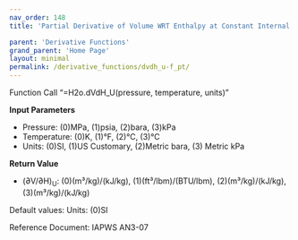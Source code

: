 ```yaml
---
nav_order: 148
title: 'Partial Derivative of Volume WRT Enthalpy at Constant Internal Energy f(P, T)'

parent: 'Derivative Functions'
grand_parent: 'Home Page'
layout: minimal
permalink: /derivative_functions/dvdh_u-f_pt/
---
```


Function Call “=H2o.dVdH\_U(pressure, temperature, units)”

**Input Parameters**

- Pressure: (0)MPa, (1)psia, (2)bara, (3)kPa
- Temperature: (0)K, (1)°F, (2)°C, (3)°C
- Units: (0)SI, (1)US Customary, (2)Metric bara, (3) Metric kPa

**Return Value**

- (∂V/∂H)<sub>U</sub>: (0)(m³/kg)/(kJ/kg), (1)(ft³/lbm)/(BTU/lbm), (2)(m³/kg)/(kJ/kg), (3)(m³/kg)/(kJ/kg)

Default values: Units: (0)SI

Reference Document: IAPWS AN3-07
